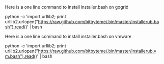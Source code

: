 Here is a one line command to install installer.bash on gogrid

python -c 'import urllib2; print urllib2.urlopen("https://raw.github.com/bitbyteme/.bin/master/installerub.bash").read()' | bash

Here is a one line command to install installer.bash on vmware

python -c 'import urllib2; print urllib2.urlopen("https://raw.github.com/bitbyteme/.bin/master/installerub.vm.bash").read()' | bash


